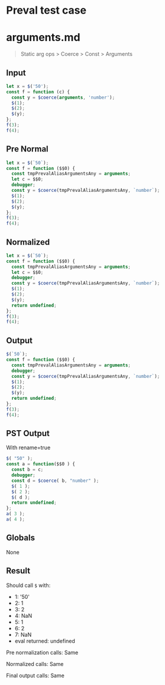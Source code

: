 # Preval test case

# arguments.md

> Static arg ops > Coerce > Const > Arguments

## Input

`````js filename=intro
let x = $('50');
const f = function (c) {
  const y = $coerce(arguments, 'number');
  $(1);
  $(2);
  $(y);
};
f(3);
f(4);
`````

## Pre Normal


`````js filename=intro
let x = $(`50`);
const f = function ($$0) {
  const tmpPrevalAliasArgumentsAny = arguments;
  let c = $$0;
  debugger;
  const y = $coerce(tmpPrevalAliasArgumentsAny, `number`);
  $(1);
  $(2);
  $(y);
};
f(3);
f(4);
`````

## Normalized


`````js filename=intro
let x = $(`50`);
const f = function ($$0) {
  const tmpPrevalAliasArgumentsAny = arguments;
  let c = $$0;
  debugger;
  const y = $coerce(tmpPrevalAliasArgumentsAny, `number`);
  $(1);
  $(2);
  $(y);
  return undefined;
};
f(3);
f(4);
`````

## Output


`````js filename=intro
$(`50`);
const f = function ($$0) {
  const tmpPrevalAliasArgumentsAny = arguments;
  debugger;
  const y = $coerce(tmpPrevalAliasArgumentsAny, `number`);
  $(1);
  $(2);
  $(y);
  return undefined;
};
f(3);
f(4);
`````

## PST Output

With rename=true

`````js filename=intro
$( "50" );
const a = function($$0 ) {
  const b = c;
  debugger;
  const d = $coerce( b, "number" );
  $( 1 );
  $( 2 );
  $( d );
  return undefined;
};
a( 3 );
a( 4 );
`````

## Globals

None

## Result

Should call `$` with:
 - 1: '50'
 - 2: 1
 - 3: 2
 - 4: NaN
 - 5: 1
 - 6: 2
 - 7: NaN
 - eval returned: undefined

Pre normalization calls: Same

Normalized calls: Same

Final output calls: Same
